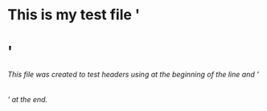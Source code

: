# This is my test file '<H1>'


###### This file was created to test headers using at the beginning of the line and '<H6>' at the end. 
